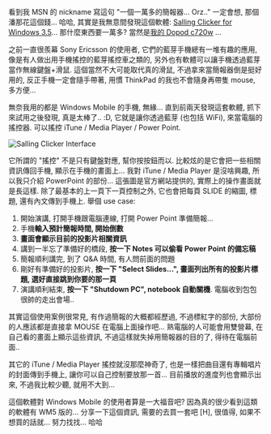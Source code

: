 看到我 MSN 的 nickname 寫這句 "一個一萬多的簡報器... Orz.." 一定會想, 那個潘那花這個錢... 哈哈, 其實是我無意間發現這個軟體: [Salling Clicker for Windows 3.5](http://www.salling.com/Clicker/windows/)... 那什麼東西要一萬多? 當然是[我的 Dopod c720w](/wp-content/be-files/archive/2007/02/02/y.aspx) ... 

之前一直很羨幕 Sony Ericsson 的使用者, 它們的藍芽手機總有一堆有趣的應用, 像是有人做出用手機搖控的藍芽搖控車之類的, 另外也有軟體可以讓手機透過藍芽當作無線鍵盤+滑鼠. 這個當然不大可能取代真的滑鼠, 不過拿來當簡報器倒是挺好用的, 反正手機一定會隨手帶著, 用慣 ThinkPad 的我也不會隨身再帶隻 mouse, 多方便...

無奈我用的都是 Windows Mobile 的手機, 無緣... 直到前兩天發現這套軟體, 抓下來試用之後發現, 真是太棒了.. :D, 它就是讓你透過藍芽 (也包括 WiFi), 來當電腦的搖控器. 可以搖控 iTune / Media Player / Power Point.

![Salling Clicker Interface](http://www.salling.com/Clicker/windows/gfx/Slideshow/Slideshow_Preso_Windows.gif)

它所謂的 "搖控" 不是只有鍵盤對應, 幫你按按鈕而以. 比較炫的是它會把一些相關資訊傳回手機, 顯示在手機的畫面上... 我對 iTune / Media Player 是沒啥興趣, 所以我只介紹 PowerPoint 的部份... 這張圖是官方網站提供的, 實際上的操作畫面就是長這樣. 除了最基本的上一頁下一頁控制之外, 它也會把每頁 SLIDE 的縮圖, 標題, 還有內文傳到手機上. 舉個 use case:

1. 開始演講, 打開手機跟電腦連線, 打開 Power Point 準備簡報... 
2. 手機**輸入預計簡報時間, 開始倒數** 
3. **畫面會顯示目前的投影片相關資訊** 
4. 講到一半忘了準備好的橋段, **按一下 Notes 可以偷看 Power Point 的備忘稿** 
5. 簡報順利講完, 到了 Q&A 時間, 有人問前面的問題 
6. 剛好有準備好的投影片, **按一下 "Select Slides...", 畫面列出所有的投影片標題, 選好直接跳到你要的那一頁** 
7. 演講順利結束, **按一下 "Shutdown PC", notebook 自動關機**. 電腦收到包包很帥的走出會場..

其實這個使用案例很常見, 有作過簡報的大概都經歷過, 不過標紅字的部份, 大部份的人應該都是直接拿 MOUSE 在電腦上面操作吧... 熟電腦的人可能會用雙營幕, 在自己看的畫面上顯示這些資訊, 不過這樣就失掉用簡報器的目的了, 得待在電腦前面..

其它的 iTune / Media Player 搖控就沒那麼神奇了, 也是一樣把曲目還有專輯唱片的封面傳到手機上, 讓你可以自己控制要放那一首... 目前播放的進度列也會顯示出來, 不過我比較少聽, 就用不大到...

這個軟體對 Windows Mobile 的使用者算是一大福音吧? 因為真的很少看到這類的軟體有 WM5 版的... 分享一下這個資訊, 需要的去買一套吧 [H], 很值得, 如果不想買的話就... 努力找找... 哈哈